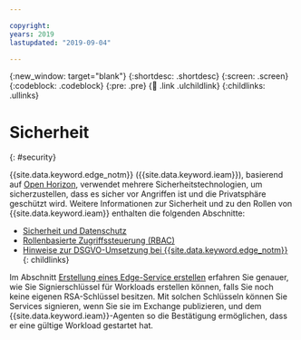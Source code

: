 ```yaml
---

copyright:
years: 2019
lastupdated: "2019-09-04"

---
```


{:new_window: target="blank"}
{:shortdesc: .shortdesc}
{:screen: .screen}
{:codeblock: .codeblock}
{:pre: .pre}
{:child: .link .ulchildlink}
{:childlinks: .ullinks}

# Sicherheit 
{: #security}

{{site.data.keyword.edge_notm}} ({{site.data.keyword.ieam}}), basierend auf [Open Horizon](https://github.com/open-horizon), verwendet mehrere Sicherheitstechnologien, um sicherzustellen, dass es sicher vor Angriffen ist und die Privatsphäre geschützt wird. Weitere Informationen zur Sicherheit und zu den Rollen von {{site.data.keyword.ieam}} enthalten die folgenden Abschnitte:

* [Sicherheit und Datenschutz](../OH/docs/user_management/security_privacy.md)
* [Rollenbasierte Zugriffssteuerung (RBAC)](rbac.md)
* [Hinweise zur DSGVO-Umsetzung bei {{site.data.keyword.edge_notm}}](gdpr.md)
{: childlinks}

Im Abschnitt [Erstellung eines Edge-Service erstellen](../developing/service_containers.md) erfahren Sie genauer, wie Sie Signierschlüssel für Workloads erstellen können, falls Sie noch keine eigenen RSA-Schlüssel besitzen. Mit solchen Schlüsseln können Sie Services signieren, wenn Sie sie im Exchange publizieren, und dem {{site.data.keyword.ieam}}-Agenten so die Bestätigung ermöglichen, dass er eine gültige Workload gestartet hat.
